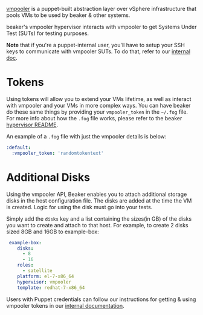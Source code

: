 [vmpooler](https://github.com/puppetlabs/vmpooler) is a puppet-built abstraction
layer over vSphere infrastructure that pools VMs to be used by beaker & other
systems.

beaker's vmpooler hypervisor interacts with vmpooler to get Systems Under Test
(SUTs) for testing purposes.

**Note** that if you're a puppet-internal user, you'll have to setup your SSH
keys to communicate with vmpooler SUTs. To do that, refer to our
[internal doc](https://confluence.puppetlabs.com/display/SRE/SSH+access+to+vmpooler+VMs).

# Tokens

Using tokens will allow you to extend your VMs lifetime, as well as interact
with vmpooler and your VMs in more complex ways. You can have beaker do these
same things by providing your `vmpooler_token` in the `~/.fog` file. For more
info about how the `.fog` file works, please refer to the beaker
[hypervisor README](https://github.com/puppetlabs/beaker/blob/master/docs/how_to/hypervisors/README.md).

An example of a `.fog` file with just the vmpooler details is below:
```yaml
:default:
  :vmpooler_token: 'randomtokentext'
```
# Additional Disks
Using the vmpooler API, Beaker enables you to attach additional storage disks in the host configuration file. The disks are added at the time the VM is created. Logic for using the disk must go into your tests.

Simply add the `disks` key and a list containing the sizes(in GB) of the disks you want to create and attach to that host.
For example, to create 2 disks sized 8GB and 16GB to example-box:

```yaml
 example-box:
    disks:
      - 8
      - 16
    roles:
      - satellite
    platform: el-7-x86_64
    hypervisor: vmpooler
    template: redhat-7-x86_64
```

Users with Puppet credentials can follow our instructions for getting & using
vmpooler tokens in our
[internal documentation](https://confluence.puppetlabs.com/pages/viewpage.action?spaceKey=SRE&title=Generating+and+using+vmpooler+tokens).
